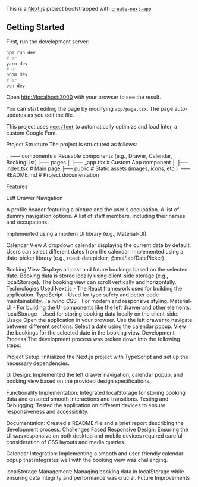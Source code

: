 This is a [Next.js](https://nextjs.org/) project bootstrapped with [`create-next-app`](https://github.com/vercel/next.js/tree/canary/packages/create-next-app).

## Getting Started

First, run the development server:

```bash
npm run dev
# or
yarn dev
# or
pnpm dev
# or
bun dev
```

Open [http://localhost:3000](http://localhost:3000) with your browser to see the result.

You can start editing the page by modifying `app/page.tsx`. The page auto-updates as you edit the file.

This project uses [`next/font`](https://nextjs.org/docs/basic-features/font-optimization) to automatically optimize and load Inter, a custom Google Font.

Project Structure
The project is structured as follows:

.
├── components         # Reusable components (e.g., Drawer, Calendar, BookingList)
├── pages
│   ├── _app.tsx       # Custom App component
│   ├── index.tsx      # Main page
├── public             # Static assets (images, icons, etc.)
└── README.md          # Project documentation


Features

Left Drawer Navigation

A profile header featuring a picture and the user's occupation.
A list of dummy navigation options.
A list of staff members, including their names and occupations.

Implemented using a modern UI library (e.g., Material-UI).

Calendar View
A dropdown calendar displaying the current date by default.
Users can select different dates from the calendar.
Implemented using a date-picker library (e.g., react-datepicker, @mui/lab/DatePicker).

Booking View
Displays all past and future bookings based on the selected date.
Booking data is stored locally using client-side storage (e.g., localStorage).
The booking view can scroll vertically and horizontally.
Technologies Used
Next.js - The React framework used for building the application.
TypeScript - Used for type safety and better code maintainability.
Tailwind CSS - For modern and responsive styling.
Material-UI - For building the UI components like the left drawer and other elements.
localStorage - Used for storing booking data locally on the client-side.
Usage
Open the application in your browser.
Use the left drawer to navigate between different sections.
Select a date using the calendar popup.
View the bookings for the selected date in the booking view.
Development Process
The development process was broken down into the following steps:

Project Setup: 
Initialized the Next.js project with TypeScript and set up the necessary dependencies.

UI Design: 
Implemented the left drawer navigation, calendar popup, and booking view based on the provided design specifications.

Functionality Implementation: 
Integrated localStorage for storing booking data and ensured smooth interactions and transitions.
Testing and Debugging: Tested the application on different devices to ensure responsiveness and accessibility.

Documentation: 
Created a README file and a brief report describing the development process.
Challenges Faced
Responsive Design: 
Ensuring the UI was responsive on both desktop and mobile devices required careful consideration of CSS layouts and media queries.

Calendar Integration: 
Implementing a smooth and user-friendly calendar popup that integrates well with the booking view was challenging.

localStorage Management: 
Managing booking data in localStorage while ensuring data integrity and performance was crucial.
Future Improvements

